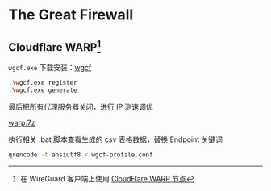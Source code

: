 # The Great Firewall

## Cloudflare WARP[^1]

`wgcf.exe` 下载安装：[wgcf](https://github.com/ViRb3/wgcf)

```bash
.\wgcf.exe register
.\wgcf.exe generate
```

最后把所有代理服务器关闭，进行 IP 测速调优

[warp.7z](https://gitlab.com/Misaka-blog/warp-script/-/blob/main/files/warp-yxip/warp-yxip-win.7z)

执行相关 .bat 脚本查看生成的 csv 表格数据，替换 Endpoint 关键词

```bash
qrencode -t ansiutf8 < wgcf-profile.conf
```

[^1]: 在 WireGuard 客户端上使用 [CloudFlare WARP 节点](https://blog.misaka.rest/2023/01/25/wireguard-warp/)